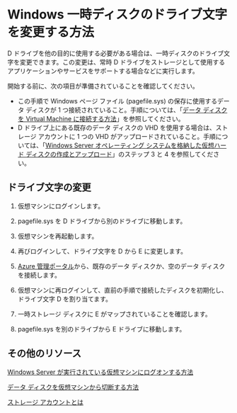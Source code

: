 <properties title="Windows 一時ディスクのドライブ文字を変更する方法" pageTitle="Windows 一時ディスクのドライブ文字を変更する方法" description="Azure の Windows VM で一時ディスクを再マップする方法について説明します。" metaKeywords="" services="virtual machines" solutions="" documentationCenter="" authors="kathydav"  manager="timlt" videoId="" scriptId="" />

<tags ms.service="virtual-machines" ms.workload="infrastructure-services" ms.tgt_pltfrm="vm-windows" ms.devlang="na" ms.topic="article" ms.date="07/09/2014" ms.author="kathydav" />

# Windows 一時ディスクのドライブ文字を変更する方法

D ドライブを他の目的に使用する必要がある場合は、一時ディスクのドライブ文字を変更できます。この変更は、常時 D ドライブをストレージとして使用するアプリケーションやサービスをサポートする場合などに実行します。

開始する前に、次の項目が準備されていることを確認してください。

-   この手順で Windows ページ ファイル (pagefile.sys) の保存に使用するデータ ディスクが 1 つ接続されていること。手順については、「[データ ディスクを Virtual Machine に接続する方法][データ ディスクを Virtual Machine に接続する方法]」を参照してください。
-   D ドライブ上にある既存のデータ ディスクの VHD を使用する場合は、ストレージ アカウントに 1 つの VHD がアップロードされていること。手順については、「[Windows Server オペレーティング システムを格納した仮想ハード ディスクの作成とアップロード][Windows Server オペレーティング システムを格納した仮想ハード ディスクの作成とアップロード]」のステップ 3 と 4 を参照してください。

## ドライブ文字の変更

1.  仮想マシンにログインします。

2.  pagefile.sys を D ドライブから別のドライブに移動します。

3.  仮想マシンを再起動します。

4.  再びログインして、ドライブ文字を D から E に変更します。

5.  [Azure 管理ポータル][Azure 管理ポータル]から、既存のデータ ディスクか、空のデータ ディスクを接続します。

6.  仮想マシンに再ログインして、直前の手順で接続したディスクを初期化し、ドライブ文字 D を割り当てます。

7.  一時ストレージ ディスクに E がマップされていることを確認します。

8.  pagefile.sys を別のドライブから E ドライブに移動します。

## その他のリソース

[Windows Server が実行されている仮想マシンにログオンする方法][Windows Server が実行されている仮想マシンにログオンする方法]

[データ ディスクを仮想マシンから切断する方法][データ ディスクを仮想マシンから切断する方法]

[ストレージ アカウントとは][ストレージ アカウントとは]

<!--Link references-->

  [データ ディスクを Virtual Machine に接続する方法]: ../storage-windows-attach-disk
  [Windows Server オペレーティング システムを格納した仮想ハード ディスクの作成とアップロード]: ../virtual-machines-create-upload-vhd-windows-server/
  [Azure 管理ポータル]: http://manage.windowsazure.com
  [Windows Server が実行されている仮想マシンにログオンする方法]: ../virtual-machines-log-on-windows-server/
  [データ ディスクを仮想マシンから切断する方法]: ../storage-windows-detach-disk/
  [ストレージ アカウントとは]: ../storage-whatis-account/
